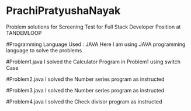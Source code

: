 # PrachiPratyushaNayak
Problem solutions for Screening Test for Full Stack Developer Position at TANDEMLOOP

#Programming Language Used : JAVA
Here I am using JAVA programming language to solve the problems

#Problem1.java
I solved the Calculator Program in Problem1 using switch Case

#Problem2.java
I solved the Number series program as instructed

#Problem3.java
I solved the Number series program as instructed

#Problem4.java
I solved the Check divisor program as instructed
